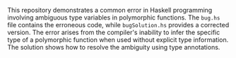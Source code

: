 This repository demonstrates a common error in Haskell programming involving ambiguous type variables in polymorphic functions. The `bug.hs` file contains the erroneous code, while `bugSolution.hs` provides a corrected version.  The error arises from the compiler's inability to infer the specific type of a polymorphic function when used without explicit type information. The solution shows how to resolve the ambiguity using type annotations.